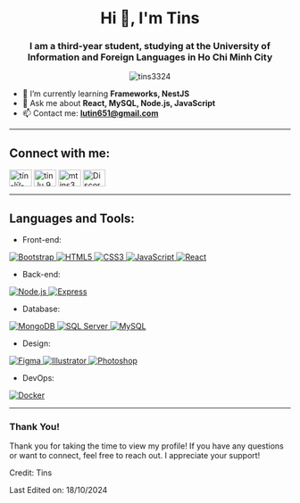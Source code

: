 <h1 align="center">Hi 👋, I'm Tins</h1>
<h3 align="center">I am a third-year student, studying at the University of Information and Foreign Languages in Ho Chi Minh City</h3>

<div align="center"> 
  <img src="https://komarev.com/ghpvc/?username=tins3324&label=Profile%20views&color=0e75b6&style=flat" alt="tins3324" /> 
</div>

- 🌱 I’m currently learning **Frameworks, NestJS**
- 💬 Ask me about **React, MySQL, Node.js, JavaScript**
- 📫 Contact me: **lutin651@gmail.com**

---

<h2 align="left">Connect with me:</h2>
<p align="left">
  <a href="https://linkedin.com/in/tín-lữ-a37732322" target="blank"><img align="center" src="https://raw.githubusercontent.com/rahuldkjain/github-profile-readme-generator/master/src/images/icons/Social/linked-in-alt.svg" alt="tín-lữ-a37732322" height="30" width="40" /></a>
  <a href="https://fb.com/tin.lu.9655" target="blank"><img align="center" src="https://raw.githubusercontent.com/rahuldkjain/github-profile-readme-generator/master/src/images/icons/Social/facebook.svg" alt="tin.lu.9655" height="30" width="40" /></a>
  <a href="https://instagram.com/mtins33" target="blank"><img align="center" src="https://raw.githubusercontent.com/rahuldkjain/github-profile-readme-generator/master/src/images/icons/Social/instagram.svg" alt="mtins33" height="30" width="40" /></a>
  <a href="https://discord.com/users/tins3324" target="blank">
    <img align="center" src="https://raw.githubusercontent.com/rahuldkjain/github-profile-readme-generator/master/src/images/icons/Social/discord.svg" alt="Discord" height="30" width="40" />
  </a>
</p>

---

<h2 align="left">Languages and Tools:</h2>

- Front-end:
<p align="left">
  <a href="https://getbootstrap.com" target="_blank" rel="noreferrer">
    <img src="https://img.shields.io/badge/Bootstrap-563D7C?style=flat-square&logo=bootstrap&logoColor=white" alt="Bootstrap"/>
  </a>
  <a href="https://www.w3.org/html/" target="_blank" rel="noreferrer">
    <img src="https://img.shields.io/badge/HTML5-E34F26?style=flat-square&logo=html5&logoColor=white" alt="HTML5"/>
  </a>
  <a href="https://www.w3schools.com/css/" target="_blank" rel="noreferrer">
    <img src="https://img.shields.io/badge/CSS3-1572B6?style=flat-square&logo=css3&logoColor=white" alt="CSS3"/>
  </a>
  <a href="https://developer.mozilla.org/en-US/docs/Web/JavaScript" target="_blank" rel="noreferrer">
    <img src="https://img.shields.io/badge/JavaScript-F7DF1E?style=flat-square&logo=javascript&logoColor=black" alt="JavaScript"/>
  </a>
  <a href="https://reactjs.org/" target="_blank" rel="noreferrer">
    <img src="https://img.shields.io/badge/React-61DAFB?style=flat-square&logo=react&logoColor=black" alt="React"/>
  </a>
</p>

- Back-end:
<p align="left">
  <a href="https://nodejs.org" target="_blank" rel="noreferrer">
    <img src="https://img.shields.io/badge/Node.js-339933?style=flat-square&logo=nodedotjs&logoColor=white" alt="Node.js"/>
  </a>
  <a href="https://expressjs.com" target="_blank" rel="noreferrer">
    <img src="https://img.shields.io/badge/Express-000000?style=flat-square&logo=express&logoColor=white" alt="Express"/>
  </a>
</p>

- Database:
<p align="left">
  <a href="https://www.mongodb.com/" target="_blank" rel="noreferrer">
    <img src="https://img.shields.io/badge/MongoDB-47A248?style=flat-square&logo=mongodb&logoColor=white" alt="MongoDB"/>
  </a>
  <a href="https://www.microsoft.com/en-us/sql-server" target="_blank" rel="noreferrer">
    <img src="https://img.shields.io/badge/SQL%20Server-CC2927?style=flat-square&logo=microsoftsqlserver&logoColor=white" alt="SQL Server"/>
  </a>
  <a href="https://www.mysql.com/" target="_blank" rel="noreferrer">
    <img src="https://img.shields.io/badge/MySQL-4479A1?style=flat-square&logo=mysql&logoColor=white" alt="MySQL"/>
  </a>
</p>

- Design:
<p align="left">
  <a href="https://www.figma.com/" target="_blank" rel="noreferrer">
    <img src="https://img.shields.io/badge/Figma-F24E1E?style=flat-square&logo=figma&logoColor=white" alt="Figma"/>
  </a>
  <a href="https://www.adobe.com/in/products/illustrator.html" target="_blank" rel="noreferrer">
    <img src="https://img.shields.io/badge/Illustrator-FF9A00?style=flat-square&logo=adobeillustrator&logoColor=white" alt="Illustrator"/>
  </a>
  <a href="https://www.photoshop.com/en" target="_blank" rel="noreferrer">
    <img src="https://img.shields.io/badge/Photoshop-31A8FF?style=flat-square&logo=adobephotoshop&logoColor=white" alt="Photoshop"/>
  </a>
</p>

- DevOps:
<p align="left">
  <a href="https://www.docker.com/" target="_blank" rel="noreferrer">
    <img src="https://img.shields.io/badge/Docker-2496ED?style=flat-square&logo=docker&logoColor=white" alt="Docker"/>
  </a>
</p>

---

<h3 align="left">Thank You!</h3>
<p align="left">Thank you for taking the time to view my profile! If you have any questions or want to connect, feel free to reach out. I appreciate your support!</p>


Credit: Tins

Last Edited on: 18/10/2024

